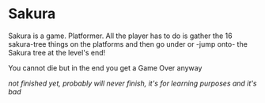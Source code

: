 # Sakura 

Sakura is a game. Platformer.
All the player has to do is gather the 16 sakura-tree things on the platforms 
and then go under or -jump onto-  the Sakura tree at the level's end!

You cannot die but in the end you get a Game Over anyway


*not finished yet, probably will never finish, it's for learning purposes and it's bad*


